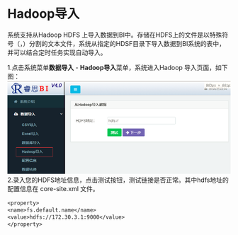 # Hadoop导入

系统支持从Hadoop HDFS 上导入数据到BI中。存储在HDFS上的文件是以特殊符号（，）分割的文本文件，系统从指定的HDSF目录下导入数据到BI系统的表中，并可以结合定时任务实现自动导入。

1.点击系统菜单**数据导入** - **Hadoop导入**菜单，系统进入Hadoop 导入页面，如下图：![](/assets/import000.png)2.录入您的HDFS地址信息，点击测试按钮，测试链接是否正常。其中hdfs地址的配置信息在 core-site.xml 文件。

```
<property>
<name>fs.default.name</name>
<value>hdfs://172.30.3.1:9000</value>
</property>
```




